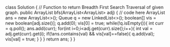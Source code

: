 class Solution {
    // Function to return Breadth First Search Traversal of given graph.
    public ArrayList<Integer> bfs(ArrayList<ArrayList<Integer>> adj) {
        // code here
        ArrayList<Integer> ans = new ArrayList<>();
        Queue<Integer> q = new LinkedList<>();
        boolean[] vis = new boolean[adj.size()];
        q.add(0);
        vis[0] = true;
        while(!q.isEmpty()){
            int curr = q.poll();
            ans.add(curr);
            for(int i=0;i<adj.get(curr).size();i++){
                int val = adj.get(curr).get(i);
                if(!ans.contains(val) && vis[val]==false){
                    q.add(val);
                    vis[val] = true;
                }
            }
        }
        return ans;
    }
}